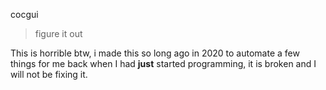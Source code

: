 cocgui

>figure it out 


This is horrible btw, i made this so long ago in 2020 to automate a few things for me back when I had **just** started programming, it is broken and I will not be fixing it.
